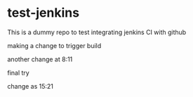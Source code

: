# test-jenkins

This is a dummy repo to test integrating jenkins CI with github

making a change to trigger build

another change at 8:11

final try

change as 15:21

